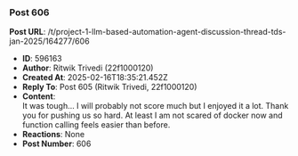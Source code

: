 ### Post 606
**Post URL**: /t/project-1-llm-based-automation-agent-discussion-thread-tds-jan-2025/164277/606
- **ID**: 596163
- **Author**: Ritwik Trivedi (22f1000120)
- **Created At**: 2025-02-16T18:35:21.452Z
- **Reply To**: Post 605 (Ritwik Trivedi, 22f1000120)
- **Content**:  
  It was tough… I will probably not score much but I enjoyed it a lot. Thank you for pushing us so hard. At least I am not scared of docker now and function calling feels easier than before.
- **Reactions**: None
- **Post Number**: 606

